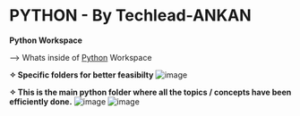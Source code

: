 # **PYTHON - By Techlead-ANKAN**
**Python Workspace**

--> Whats inside of [Python](https://github.com/Techlead-ANKAN/PYTHON.git) Workspace

 **✧ Specific folders for better feasibilty**
![image](https://github.com/Techlead-ANKAN/PYTHON/assets/97699244/c3f8f8e3-bd45-4610-a07a-add4fb017f1e)

**✧ This is the main python folder where all the topics / concepts have been efficiently done.**
![image](https://github.com/Techlead-ANKAN/PYTHON/assets/97699244/97bf87ea-2edf-4e0c-ab29-83a14f160c95)
![image](https://github.com/Techlead-ANKAN/PYTHON/assets/97699244/2f8e5988-3195-4a3e-b162-676ca8af356f)


